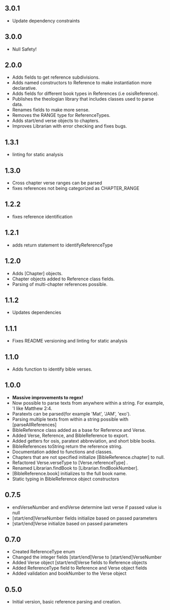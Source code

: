 ## 3.0.1
- Update dependency constraints

## 3.0.0
- Null Safety!

## 2.0.0
- Adds fields to get reference subdivisions.
- Adds named constructors to Reference to make instantiation more declarative.
- Adds fields for different book types in References (i.e osisReference).
- Publishes the theologian library that includes classes used to parse data.
- Renames fields to make more sense.
- Removes the RANGE type for ReferenceTypes.
- Adds start/end verse objects to chapters.
- Improves Librarian with error checking and fixes bugs.

## 1.3.1
- linting for static analysis

## 1.3.0
- Cross chapter verse ranges can be parsed
- fixes references not being categorized as CHAPTER_RANGE

## 1.2.2
- fixes reference identification

## 1.2.1
- adds return statement to identifyReferenceType

## 1.2.0
- Adds [Chapter] objects.
- Chapter objects added to Reference class fields.
- Parsing of multi-chapter references possible.

## 1.1.2
- Updates dependencies

## 1.1.1
- Fixes README versioning and linting for static analysis

## 1.1.0
- Adds function to identify bible verses.

## 1.0.0
- **Massive improvements to regex!** 
- Now possible to parse texts from anywhere within a string. For example, 'I like Matthew 2:4.
- Paratexts can be parsed(for example 'Mat', 'JAM', 'exo').
- Parsing multiple texts from within a string possible with [parseAllReferences]
- BibleReference class added as a base for Reference and Verse.
- Added Verse, Reference, and BibleReference to export.
- Added getters for osis, paratext abbreviation, and short bible books.
- BibleReferences toString return the reference string.
- Documentation added to functions and classes.
- Chapters that are not specified initialize [BibleReference.chapter] to null.
- Refactored Verse.verseType to [Verse.referenceType] .
- Renamed Librarian.findBook to [Librarian.findBookNumber].
- [BibleReference.book] initializes to the full book name.
- Static typing in BibleReference object constructors

## 0.7.5
- endVerseNumber and endVerse determine last verse if passed value is null
- [start/end]VerseNumber fields initialize based on passed parameters
- [start/end]Verse initialize based on passed parameters

## 0.7.0
- Created ReferenceType enum
- Changed the integer fields [start/end]Verse to [start/end]VerseNumber
- Added Verse object [start/end]Verse fields to Reference objects
- Added ReferenceType field to Reference and Verse object fields
- Added validation and bookNumber to the Verse object

## 0.5.0
- Initial version, basic reference parsing and creation.
